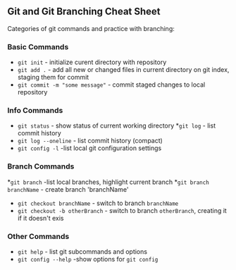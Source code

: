 ## Git and Git Branching Cheat Sheet

Categories of git commands and practice with branching:

### Basic Commands
* `git init` - initialize curent directory with repository
* `git add .` - add all new or changed files in current directory on git index, staging them for commit
* `git commit -m "some message"` - commit staged changes to local repository


### Info Commands

* `git status` - show status of current working directory
*`git log` - list commit history
* `git log --oneline` - list commit history (compact)
* `git config -l` -list local git configuration settings

### Branch Commands

*`git branch` -list local branches, highlight current branch
*`git branch branchName` - create branch 'branchName'
* `git checkout branchName` - switch to branch `branchName`
* `git checkout -b otherBranch` - switch to branch `otherBranch`, creating it if it doesn't exis

### Other Commands

* `git help` - list git subcommands and options
* `git config --help` -show options for `git config`
